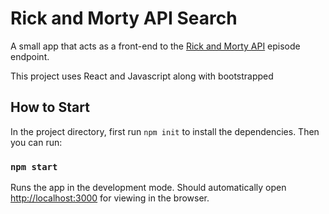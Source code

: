 # Rick and Morty API Search

A small app that acts as a front-end to the [Rick and Morty API](https://rickandmortyapi.com/)
episode endpoint.

This project uses React and Javascript along with bootstrapped

## How to Start

In the project directory, first run `npm init` to install the dependencies. Then you can run:

### `npm start`

Runs the app in the development mode. Should automatically open
[http://localhost:3000](http://localhost:3000) for viewing in the browser.

